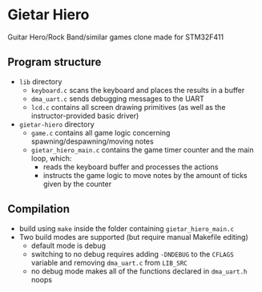 # Gietar Hiero 
Guitar Hero/Rock Band/similar games clone made for STM32F411

## Program structure

- `lib` directory
  - `keyboard.c` scans the keyboard and places the results in a buffer
  - `dma_uart.c` sends debugging messages to the UART
  - `lcd.c` contains all screen drawing primitives (as well as the instructor-provided basic driver)
- `gietar-hiero` directory
  - `game.c` contains all game logic concerning spawning/despawning/moving notes
  - `gietar_hiero_main.c` contains the game timer counter and the main loop, which:
    - reads the keyboard buffer and processes the actions
    - instructs the game logic to move notes by the amount of ticks given by the counter

## Compilation 

- build using `make` inside the folder containing `gietar_hiero_main.c`
- Two build modes are supported (but require manual Makefile editing)
  - default mode is debug
  - switching to no debug requires adding `-DNDEBUG` to the `CFLAGS` variable and removing `dma_uart.c` from `LIB_SRC`
  - no debug mode makes all of the functions declared in `dma_uart.h` noops
